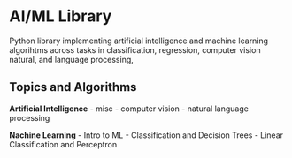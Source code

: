# AI/ML Library

Python library implementing artificial intelligence and machine learning algorihtms across tasks in classification, regression, computer vision natural, and language processing, 

## Topics and Algorithms
**Artificial Intelligence**
    - misc
    - computer vision
    - natural language processing


**Nachine Learning**
    - Intro to ML
    - Classification and Decision Trees
    - Linear Classification and Perceptron
